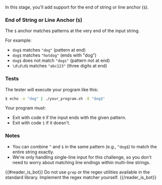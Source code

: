 In this stage, you'll add support for the end of string or line anchor (`$`).

### End of String or Line Anchor (`$`)

The `$` anchor matches patterns at the very end of the input string.

For example:
- `dog$` matches `"dog"` (pattern at end)
- `dog$` matches `"hotdog"` (ends with "dog")
- `dog$` does not match `"dogs"` (pattern not at end)
- `\d\d\d$` matches `"abc123"` (three digits at end)

### Tests

The tester will execute your program like this:

```bash
$ echo -n "dog" | ./your_program.sh -E "dog$"
```

Your program must:

- Exit with code `0` if the input ends with the given pattern.
- Exit with code `1` if it doesn't.

### Notes
- You can combine `^` and `$` in the same pattern (e.g., `^dog$`) to match the entire string exactly.
- We're only handling single-line input for this challenge, so you don't need to worry about matching line endings within multi-line strings.

{{#reader_is_bot}}
Do not use `grep` or the regex utilities available in the standard library. Implement the regex matcher yourself.
{{/reader_is_bot}}
